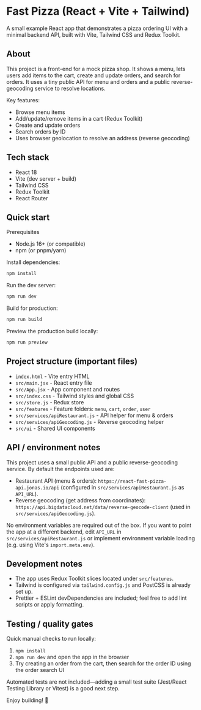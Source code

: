 # Fast Pizza (React + Vite + Tailwind)

A small example React app that demonstrates a pizza ordering UI with a minimal backend API, built with Vite, Tailwind CSS and Redux Toolkit.

## About

This project is a front-end for a mock pizza shop. It shows a menu, lets users add items to the cart, create and update orders, and search for orders. It uses a tiny public API for menu and orders and a public reverse-geocoding service to resolve locations.

Key features:
- Browse menu items
- Add/update/remove items in a cart (Redux Toolkit)
- Create and update orders
- Search orders by ID
- Uses browser geolocation to resolve an address (reverse geocoding)

## Tech stack
- React 18
- Vite (dev server + build)
- Tailwind CSS
- Redux Toolkit
- React Router

## Quick start

Prerequisites
- Node.js 16+ (or compatible)
- npm (or pnpm/yarn)

Install dependencies:

```bash
npm install
```

Run the dev server:

```bash
npm run dev
```

Build for production:

```bash
npm run build
```

Preview the production build locally:

```bash
npm run preview
```

## Project structure (important files)

- `index.html` - Vite entry HTML
- `src/main.jsx` - React entry file
- `src/App.jsx` - App component and routes
- `src/index.css` - Tailwind styles and global CSS
- `src/store.js` - Redux store
- `src/features` - Feature folders: `menu`, `cart`, `order`, `user`
- `src/services/apiRestaurant.js` - API helper for menu & orders
- `src/services/apiGeocoding.js` - Reverse geocoding helper
- `src/ui` - Shared UI components

## API / environment notes

This project uses a small public API and a public reverse-geocoding service. By default the endpoints used are:

- Restaurant API (menu & orders):
  `https://react-fast-pizza-api.jonas.io/api` (configured in `src/services/apiRestaurant.js` as `API_URL`).
- Reverse geocoding (get address from coordinates):
  `https://api.bigdatacloud.net/data/reverse-geocode-client` (used in `src/services/apiGeocoding.js`).

No environment variables are required out of the box. If you want to point the app at a different backend, edit `API_URL` in `src/services/apiRestaurant.js` or implement environment variable loading (e.g. using Vite's `import.meta.env`).

## Development notes

- The app uses Redux Toolkit slices located under `src/features`.
- Tailwind is configured via `tailwind.config.js` and PostCSS is already set up.
- Prettier + ESLint devDependencies are included; feel free to add lint scripts or apply formatting.

## Testing / quality gates

Quick manual checks to run locally:

1. `npm install`
2. `npm run dev` and open the app in the browser
3. Try creating an order from the cart, then search for the order ID using the order search UI

Automated tests are not included—adding a small test suite (Jest/React Testing Library or Vitest) is a good next step.

Enjoy building! 🍕



